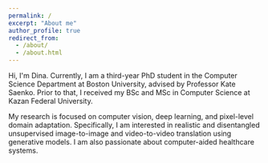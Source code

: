 ```yaml
---
permalink: /
excerpt: "About me"
author_profile: true
redirect_from: 
  - /about/
  - /about.html
---
```


Hi, I'm Dina. Currently, I am a third-year PhD student in the Computer Science Department at Boston University, advised by Professor Kate Saenko. Prior to that, I received my BSc and MSc in Computer Science at Kazan Federal University. 

My research is focused on computer vision, deep learning, and pixel-level domain adaptation. Specifically, I am interested in realistic and disentangled unsupervised image-to-image and video-to-video translation using generative models. I am also passionate about computer-aided healthcare systems. 

